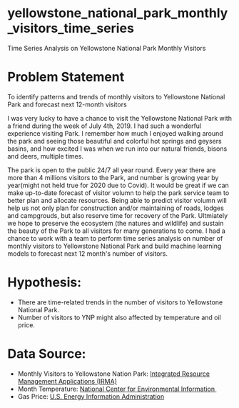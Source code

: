 # yellowstone_national_park_monthly_visitors_time_series
Time Series Analysis on Yellowstone National Park Monthly Visitors

# Problem Statement 
To identify patterns and trends of monthly visitors to Yellowstone National Park and forecast next 12-month visitors

I was very lucky to have a chance to visit the Yellowstone National Park with a friend during the week of July 4th, 2019. I had such a wonderful experience visiting Park. I remember how much I enjoyed walking around the park and seeing those beautiful and colorful hot springs and geysers basins, and how excited I was when we  run into our natural friends, bisons and deers, multiple times. 

The park is open to the public 24/7 all year round. Every year there are more than 4 millions visitors to the Park, and number is growing year by year(might not held true for 2020 due to Covid). It would be great if we can make up-to-date forecast of visitor volumn to help the park service team to better plan and allocate resources. Being able to predict visitor volumn will help us not only plan for construction and/or maintaining of roads, lodges and campgrouds, but also reserve time for recovery of the Park. Ultmiately we hope to preserve the ecosystem (the natures and wildlife) and sustain the beauty of the Park to all visitors for many generations to come. I had a chance to work with a team to perform time series analysis on number of monthly visitors to Yellowstone National Park and build machine learning models to forecast next 12 month's number of visitors.

# Hypothesis:
* There are time-related trends in the number of visitors to Yellowstone National Park.
* Number of visitors to YNP might also affected by temperature and oil price.

# Data Source:
* Monthly Visitors to Yellowstone Nation Park: [Integrated Resource Management Applications (IRMA)](https://irma.nps.gov/STATS/SSRSReports/Park%20Specific%20Reports/Recreation%20Visitors%20By%20Month%20(1979%20-%20Last%20Calendar%20Year)?Park=YELL)
* Month Temperature: [National Center for Environmental Information ](https://www.ncdc.noaa.gov/cdo-web/)
* Gas Price: [U.S. Energy Information Administration](https://www.eia.gov/totalenergy/data/browser/index.php?tbl=T09.04#/?f=M&start=197911&end=202001&charted=5-10-11)

